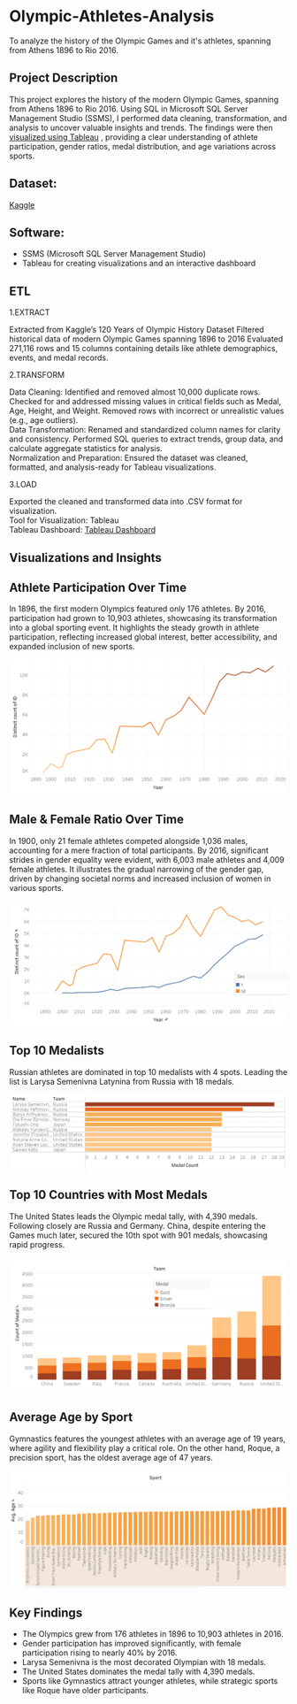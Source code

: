 # Olympic-Athletes-Analysis
To analyze the history of the Olympic Games and it's athletes, spanning from Athens 1896 to Rio 2016.

## Project Description 
This project explores the history of the modern Olympic Games, spanning from Athens 1896 to Rio 2016. Using SQL in Microsoft SQL Server Management Studio (SSMS), I performed data cleaning, transformation, and analysis to uncover valuable insights and trends. The findings were then [visualized using Tableau](https://public.tableau.com/app/profile/kashif.usman/viz/OlympicsAthletesInsights/Dashboard)
, providing a clear understanding of athlete participation, gender ratios, medal distribution, and age variations across sports.

## Dataset:
[Kaggle](https://www.kaggle.com/datasets/heesoo37/120-years-of-olympic-history-athletes-and-results)

## Software:
- SSMS (Microsoft SQL Server Management Studio)
- Tableau for creating visualizations and an interactive dashboard

## ETL
1.EXTRACT

Extracted from Kaggle’s 120 Years of Olympic History Dataset
Filtered historical data of modern Olympic Games spanning 1896 to 2016
Evaluated 271,116 rows and 15 columns containing details like athlete demographics, events, and medal records.

2.TRANSFORM

Data Cleaning: Identified and removed almost 10,000 duplicate rows. Checked for and addressed missing values in critical fields such as Medal, Age, Height, and Weight. Removed rows with incorrect or unrealistic values (e.g., age outliers).  
Data Transformation: Renamed and standardized column names for clarity and consistency. Performed SQL queries to extract trends, group data, and calculate aggregate statistics for analysis.  
Normalization and Preparation: Ensured the dataset was cleaned, formatted, and analysis-ready for Tableau visualizations.

3.LOAD

Exported the cleaned and transformed data into .CSV format for visualization.  
Tool for Visualization: Tableau  
Tableau Dashboard: [Tableau Dashboard](https://public.tableau.com/app/profile/kashif.usman/viz/OlympicsAthletesInsights/Dashboard)

## Visualizations and Insights

## Athlete Participation Over Time
In 1896, the first modern Olympics featured only 176 athletes. By 2016, participation had grown to 10,903 athletes, showcasing its transformation into a global sporting event. It highlights the steady growth in athlete participation, reflecting increased global interest, better accessibility, and expanded inclusion of new sports.

<img src="./Visualizations/Athlete%20Participation%20Over%20Time.png" alt="Athlete Participation Over Time" width="800">

## Male & Female Ratio Over Time
In 1900, only 21 female athletes competed alongside 1,036 males, accounting for a mere fraction of total participants. By 2016, significant strides in gender equality were evident, with 6,003 male athletes and 4,009 female athletes. It illustrates the gradual narrowing of the gender gap, driven by changing societal norms and increased inclusion of women in various sports.

![M & F Ratio Over Time](./Visualizations/M%20&%20F%20Ratio%20Over%20Time.png)

## Top 10 Medalists
Russian athletes are dominated in top 10 medalists with 4 spots. Leading the list is Larysa Semenivna Latynina from Russia with 18 medals. 

![Top 10 Medalists](./Visualizations/Top%2010%20Medalists.png)

## Top 10 Countries with Most Medals
The United States leads the Olympic medal tally, with 4,390 medals. Following closely are Russia and Germany. China, despite entering the Games much later, secured the 10th spot with 901 medals, showcasing rapid progress.

![Top 10 Countries with Most Medals](./Visualizations/Top%2010%20Countries%20with%20Most%20Medals.png)

## Average Age by Sport
Gymnastics features the youngest athletes with an average age of 19 years, where agility and flexibility play a critical role. On the other hand, Roque, a precision sport, has the oldest average age of 47 years.

![Visualizations/Avg Age By Sport](./Visualizations/Avg%20Age%20By%20Sport.png)

## Key Findings
- The Olympics grew from 176 athletes in 1896 to 10,903 athletes in 2016.
- Gender participation has improved significantly, with female participation rising to nearly 40% by 2016.
- Larysa Semenivna is the most decorated Olympian with 18 medals.
- The United States dominates the medal tally with 4,390 medals.
- Sports like Gymnastics attract younger athletes, while strategic sports like Roque have older participants.



